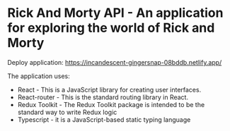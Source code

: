 # Rick And Morty API - An application for exploring the world of Rick and Morty

Deploy application: https://incandescent-gingersnap-08bddb.netlify.app/

The application uses:

<ul>

  <li>React - This is a JavaScript library for creating user interfaces.</li>
  <li>React-router - This is the standard routing library in React.</li>
  <li>Redux Toolkit - The Redux Toolkit package is intended to be the standard way to write   Redux logic</li>
  <li>Typescript - it is a JavaScript-based static typing language</li>

</ul>
